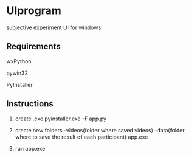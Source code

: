 # UIprogram
subjective experiment UI for windows

## Requirements
wxPython

pywin32

PyInstaller

## Instructions
1. create .exe
pyinstaller.exe -F app.py

2. create new folders
-videos(folder where saved videos)
-data(folder where to save the result of each participant)
app.exe

3. run app.exe
